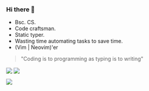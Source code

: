 ### Hi there 👋

- Bsc. CS.
- Code craftsman.
- Static typer.
- Wasting time automating tasks to save time.
- (Vim | Neovim)'er

> "Coding is to programming as typing is to writing"

<img align="center" src="https://github-readme-streak-stats.herokuapp.com/?user=samueldsr99&theme=dark" />

<!-- <img align="center" src="https://github-readme-stats.vercel.app/api?username=samueldsr99&theme=dark&show_icons=true&count_private=true" /> -->
<img align="center" src="https://github-readme-stats.vercel.app/api?username=samueldsr99&theme=dark" />

![](https://leetcard.jacoblin.cool/samueldsr?ext=contest&theme=dark)
